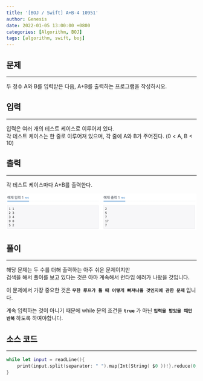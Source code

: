 ```yaml
---
title: '[BOJ / Swift] A+B-4 10951'
author: Genesis
date: 2022-01-05 13:00:00 +0800
categories: [Algorithm, BOJ]
tags: [algorithm, swift, boj]
---
```


## __문제__
***
두 정수 A와 B를 입력받은 다음, A+B를 출력하는 프로그램을 작성하시오.

## __입력__
***
입력은 여러 개의 테스트 케이스로 이루어져 있다.  
각 테스트 케이스는 한 줄로 이루어져 있으며, 각 줄에 A와 B가 주어진다. (0 < A, B < 10)

## __출력__
***
각 테스트 케이스마다 A+B를 출력한다.

![BOJ_10951](/assets/img/Algorithm/BOJ_10951.png)

## __풀이__
***

해당 문제는 두 수를 더해 출력하는 아주 쉬운 문제이지만  
검색을 해서 풀이를 보고 있다는 것은 아마 계속해서 런타임 에러가 나왔을 것입니다.

이 문제에서 가장 중요한 것은 __`무한 루프가 돌 때 어떻게 빠져나올 것인지에 관한 문제`__ 입니다.

계속 입력하는 것이 아니기 때문에 while 문의 조건을 __`true`__ 가 아닌 __`입력을 받았을 때만 반복`__ 하도록 하여야합니다.

## __소스 코드__
***
```swift
while let input = readLine(){
    print(input.split(separator: " ").map{Int(String( $0 ))!}.reduce(0, +))
}
```
